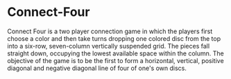 # Connect-Four
Connect Four is a two player connection game in which the players first choose a color and then take turns dropping one colored disc from the top into a six-row, seven-column vertically suspended grid. The pieces fall straight down, occupying the lowest available space within the column. The objective of the game is to be the first to form a horizontal, vertical, positive diagonal and negative diagonal line of four of one's own discs.
